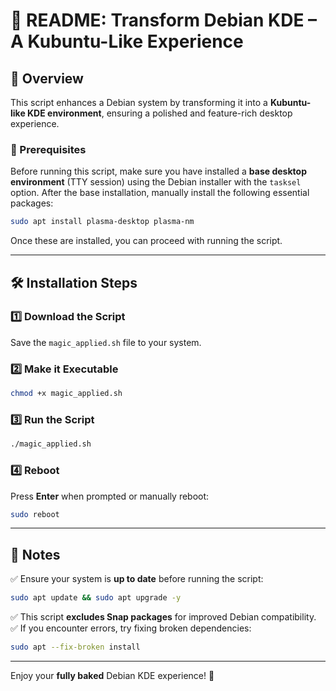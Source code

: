 # 📌 README: Transform Debian KDE – A Kubuntu-Like Experience

## 🚀 Overview

This script enhances a Debian system by transforming it into a **Kubuntu-like KDE environment**, ensuring a polished and feature-rich desktop experience.

### 🔧 Prerequisites

Before running this script, make sure you have installed a **base desktop environment** (TTY session) using the Debian installer with the `tasksel` option. After the base installation, manually install the following essential packages:

```bash
sudo apt install plasma-desktop plasma-nm
```

Once these are installed, you can proceed with running the script.

---

## 🛠️ Installation Steps

### 1️⃣ Download the Script
Save the `magic_applied.sh` file to your system.

### 2️⃣ Make it Executable
```bash
chmod +x magic_applied.sh
```

### 3️⃣ Run the Script
```bash
./magic_applied.sh
```

### 4️⃣ Reboot
Press **Enter** when prompted or manually reboot:
```bash
sudo reboot
```

---

## 📌 Notes

✅ Ensure your system is **up to date** before running the script:
```bash
sudo apt update && sudo apt upgrade -y
```
✅ This script **excludes Snap packages** for improved Debian compatibility.
✅ If you encounter errors, try fixing broken dependencies:
```bash
sudo apt --fix-broken install
```

---

Enjoy your **fully baked** Debian KDE experience! 🎉

